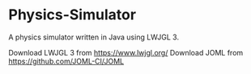 # Physics-Simulator

A physics simulator written in Java using LWJGL 3.

Download LWJGL 3 from https://www.lwjgl.org/ 
Download JOML from https://github.com/JOML-CI/JOML